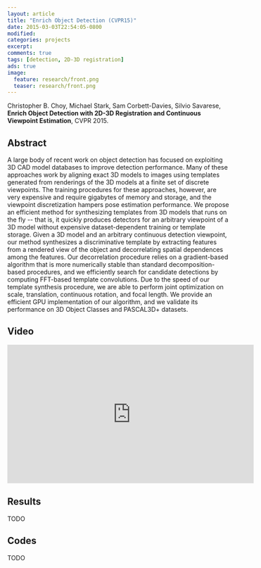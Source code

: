 ```yaml
---
layout: article
title: "Enrich Object Detection (CVPR15)"
date: 2015-03-03T22:54:05-0800
modified:
categories: projects
excerpt:
comments: true
tags: [detection, 2D-3D registration]
ads: true
image:
  feature: research/front.png
  teaser: research/front.png
---
```


Christopher B. Choy, Michael Stark, Sam Corbett-Davies, Silvio Savarese, **Enrich Object Detection with 2D-3D Registration and Continuous Viewpoint Estimation**, CVPR 2015.

## Abstract

A large body of recent work on object detection has focused on exploiting 3D CAD model databases to improve detection performance. Many of these approaches work by aligning exact 3D models to images using templates generated from renderings of the 3D models at a finite set of discrete viewpoints. The training procedures for these approaches, however, are very expensive and require gigabytes of memory and storage, and the viewpoint discretization hampers pose estimation performance. 
We propose an efficient method for synthesizing templates from 3D models that runs on the fly -- that is, it quickly produces detectors for an arbitrary viewpoint of a 3D model without expensive dataset-dependent training or template storage. Given a 3D model and an arbitrary continuous detection viewpoint, our method synthesizes a discriminative template by extracting features from a rendered view of the object and decorrelating spatial dependences among the features. Our decorrelation procedure relies on a gradient-based algorithm that is more numerically stable than standard decomposition-based procedures, and we efficiently search for candidate detections by computing FFT-based template convolutions. Due to the speed of our template synthesis procedure, we are able to perform joint optimization on scale, translation, continuous rotation, and focal length. We provide an efficient GPU implementation of our algorithm, and we validate its performance on 3D Object Classes and PASCAL3D+ datasets.

## Video

<iframe width="560" height="315" src="https://www.youtube.com/embed/YKtioOXY8yQ" frameborder="0" allowfullscreen></iframe>

## Results

TODO

## Codes

TODO
